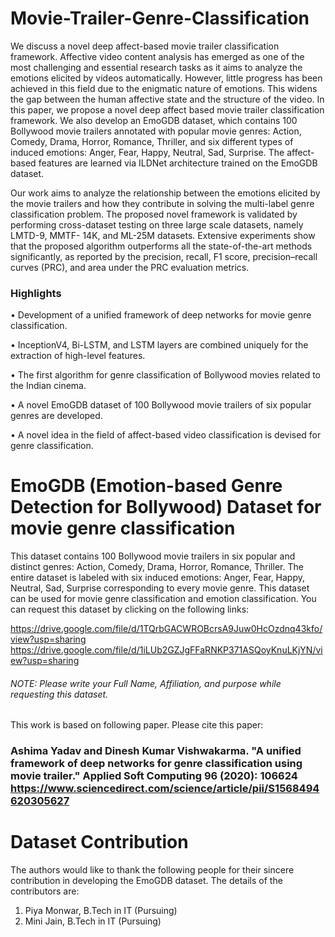 # Movie-Trailer-Genre-Classification
We discuss a novel deep affect-based movie trailer classification framework. Affective video content analysis has emerged as one of the most challenging and essential research
tasks as it aims to analyze the emotions elicited by videos automatically. However, little progress has been achieved in this field due to the enigmatic nature of emotions. This widens the gap between the human affective state and the structure of the video. In this paper, we propose a novel deep affect based movie trailer classification framework. We also develop an EmoGDB dataset, which contains 100 Bollywood movie trailers annotated with popular movie genres: Action, Comedy, Drama, Horror, Romance, Thriller, and six different types of induced emotions: Anger, Fear, Happy, Neutral, Sad, Surprise. The affect-based features are learned via ILDNet architecture trained on the EmoGDB dataset.

Our work aims to analyze the relationship between the emotions elicited by the movie trailers and how they contribute in solving the multi-label genre classification problem. The proposed novel framework is validated by performing cross-dataset testing on three large scale datasets, namely LMTD-9, MMTF- 14K, and ML-25M datasets. Extensive experiments show that the proposed algorithm outperforms all the state-of-the-art methods significantly, as reported by the precision, recall, F1 score, precision–recall curves (PRC), and area under the PRC evaluation metrics.

### Highlights
• Development of a unified framework of deep networks for movie genre classification.

• InceptionV4, Bi-LSTM, and LSTM layers are combined uniquely for the extraction of high-level features.

• The first algorithm for genre classification of Bollywood movies related to the Indian cinema.

• A novel EmoGDB dataset of 100 Bollywood movie trailers of six popular genres are developed.

• A novel idea in the field of affect-based video classification is devised for genre classification.

# EmoGDB (Emotion-based Genre Detection for Bollywood) Dataset for movie genre classification

This dataset contains 100 Bollywood movie trailers in six popular and distinct genres: Action, Comedy, Drama, Horror, Romance, Thriller. The entire dataset is labeled with six induced emotions: Anger, Fear, Happy, Neutral, Sad, Surprise corresponding to every movie genre. This dataset can be used for movie genre classification and emotion classification.
You can request this dataset by clicking on the following links:

https://drive.google.com/file/d/1TQrbGACWROBcrsA9Juw0HcOzdnq43kfo/view?usp=sharing
https://drive.google.com/file/d/1iLUb2GZJgFFaRNKP371ASQoyKnuLKjYN/view?usp=sharing

###### NOTE: Please write your Full Name, Affiliation, and purpose while requesting this dataset.



This work is based on following paper. Please cite this paper:
### Ashima Yadav and Dinesh Kumar Vishwakarma. "A unified framework of deep networks for genre classification using movie trailer." Applied Soft Computing 96 (2020): 106624 https://www.sciencedirect.com/science/article/pii/S1568494620305627


# Dataset Contribution

The authors would like to thank the following people for their sincere contribution in developing the EmoGDB dataset. The details of the contributors are:

1. Piya Monwar, B.Tech in IT (Pursuing)
2. Mini Jain, B.Tech in IT (Pursuing)
